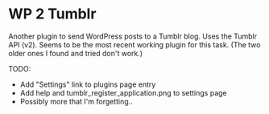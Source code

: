 WP 2 Tumblr
===========

Another plugin to send WordPress posts to a Tumblr blog. Uses the Tumblr API (v2). 
Seems to be the most recent working plugin for this task. (The two older ones I found and tried don't work.)

TODO:  
* Add "Settings" link to plugins page entry
* Add help and tumblr_register_application.png to settings page
* Possibly more that I'm forgetting..

